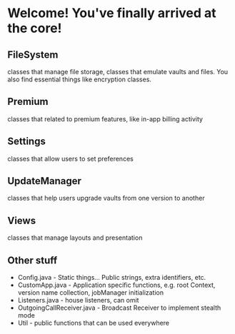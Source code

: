 Welcome! You've finally arrived at the core!
=======

FileSystem
--
classes that manage file storage, classes that emulate vaults and files. You also find essential things like encryption classes.

Premium
--
classes that related to premium features, like in-app billing activity

Settings
--
classes that allow users to set preferences

UpdateManager
--
classes that help users upgrade vaults from one version to another

Views
--
classes that manage layouts and presentation

Other stuff
--
* Config.java - Static things... Public strings, extra identifiers, etc.
* CustomApp.java - Application specific functions, e.g. root Context, version name collection, jobManager initialization
* Listeners.java - house listeners, can omit
* OutgoingCallReceiver.java - Broadcast Receiver to implement stealth mode
* Util - public functions that can be used everywhere
